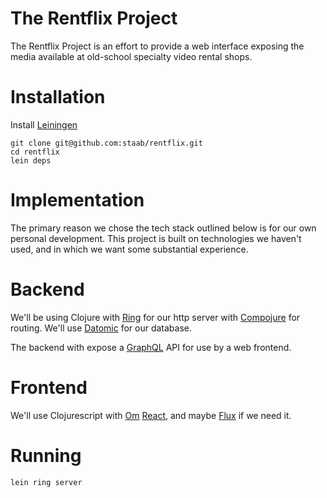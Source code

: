 # The Rentflix Project

The Rentflix Project is an effort to provide a web interface exposing the media available at old-school specialty video rental shops.

# Installation

Install [Leiningen](https://github.com/technomancy/leiningen)

```
git clone git@github.com:staab/rentflix.git
cd rentflix
lein deps
```

# Implementation

The primary reason we chose the tech stack outlined below is for our own personal development. This project is built on technologies we haven't used, and in which we want some substantial experience.

# Backend

We'll be using Clojure with [Ring](https://github.com/ring-clojure/ring) for our http server with [Compojure](https://github.com/weavejester/compojure) for routing. We'll use [Datomic](http://docs.datomic.com/) for our database. 

The backend with expose a [GraphQL](https://facebook.github.io/react/blog/2015/05/01/graphql-introduction.html) API for use by a web frontend.

# Frontend

We'll use Clojurescript with [Om](https://github.com/omcljs/om) [React](https://facebook.github.io/react/), and maybe [Flux](https://facebook.github.io/flux/) if we need it.

# Running

```
lein ring server
```


